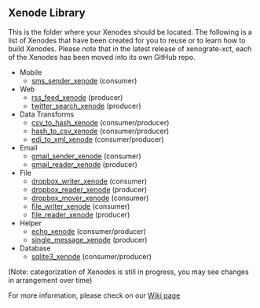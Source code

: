 ## Xenode Library

This is the folder where your Xenodes should be located. The following is a list of Xenodes that have been created for you to reuse or to learn how to build Xenodes. Please note that in the latest release of xenograte-xct, each of the Xenodes has been moved into its own GitHub repo.

* Mobile
  * [sms_sender_xenode](https://github.com/Nodally/sms_sender_xenode) (consumer)
* Web
  * [rss_feed_xenode](https://github.com/Nodally/rss_feed_xenode) (producer)
  * [twitter_search_xenode](https://github.com/Nodally/twitter_search_xenode) (producer)
* Data Transforms
  * [csv_to_hash_xenode](https://github.com/Nodally/csv_to_hash_xenode) (consumer/producer)
  * [hash_to_csv_xenode](https://github.com/Nodally/hash_to_csv_xenode) (consumer/producer)
  * [edi_to_xml_xenode](https://github.com/Nodally/edi_to_xml_xenode) (consumer/producer)
* Email
  * [gmail_sender_xenode](https://github.com/Nodally/gmail_sender_xenode) (consumer)
  * [gmail_reader_xenode](https://github.com/Nodally/gmail_reader_xenode) (producer)
* File
  * [dropbox_writer_xenode](https://github.com/Nodally/dropbox_writer_xenode) (consumer)
  * [dropbox_reader_xenode](https://github.com/Nodally/dropbox_reader_xenode) (producer)
  * [dropbox_mover_xenode](https://github.com/Nodally/dropbox_mover_xenode) (consumer)
  * [file_writer_xenode](https://github.com/Nodally/file_writer_xenode) (consumer)
  * [file_reader_xenode](https://github.com/Nodally/file_reader_xenode) (producer)
* Helper
  * [echo_xenode](https://github.com/Nodally/echo_xenode) (consumer/producer)
  * [single_message_xenode](https://github.com/Nodally/single_message_xenode) (producer)
* Database
  * [sqlite3_xenode](https://github.com/Nodally/sqlite3_xenode) (consumer/producer)

(Note: categorization of Xenodes is still in progress, you may see changes in arrangement over time)


For more information, please check on our [Wiki page](../wiki)
